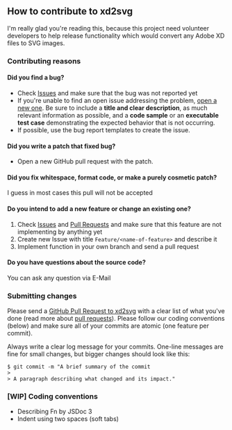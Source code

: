 ## How to contribute to xd2svg
   I'm really glad you're reading this, because this project need volunteer developers to help release functionality which would convert any Adobe XD files to SVG images.

### Contributing reasons

#### Did you find a bug?

   + Check [Issues](https://github.com/L2jLiga/xd2svg/issues) and make sure that the bug was not reported yet
   + If you're unable to find an open issue addressing the problem, [open a new one](https://github.com/L2jLiga/xd2svg/issues/new). Be sure to include a **title and clear description**, as much relevant information as possible, and a **code sample** or an **executable test case** demonstrating the expected behavior that is not occurring.
   + If possible, use the bug report templates to create the issue.

#### Did you write a patch that fixed bug?

   + Open a new GitHub pull request with the patch.

#### Did you fix whitespace, format code, or make a purely cosmetic patch?

   I guess in most cases this pull will not be accepted

#### Do you intend to add a new feature or change an existing one?

   1. Check [Issues](https://github.com/L2jLiga/xd2svg/issues) and [Pull Requests](https://github.com/L2jLiga/xd2svg/pulls) and make sure that this feature are not implementing by anything yet
   2. Create new Issue with title `Feature/<name-of-feature>` and describe it
   3. Implement function in your own branch and send a pull request

#### Do you have questions about the source code?

   You can ask any question via E-Mail

### Submitting changes
   Please send a [GitHub Pull Request to xd2svg](https://github.com/L2jLiga/xd2svg/pull/new/master) with a clear list of what you've done (read more about [pull requests](http://help.github.com/pull-requests/)). Please follow our coding conventions (below) and make sure all of your commits are atomic (one feature per commit).

   Always write a clear log message for your commits. One-line messages are fine for small changes, but bigger changes should look like this:

    $ git commit -m "A brief summary of the commit
    > 
    > A paragraph describing what changed and its impact."

### [WIP] Coding conventions

   + Describing Fn by JSDoc 3
   + Indent using two spaces (soft tabs)

